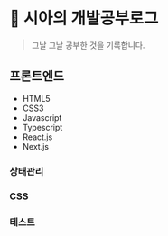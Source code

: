 # 👀 시아의 개발공부로그

> 그날 그날 공부한 것을 기록합니다.

## 프론트엔드

- HTML5
- CSS3
- Javascript
- Typescript
- React.js
- Next.js

### 상태관리

### CSS

### 테스트
